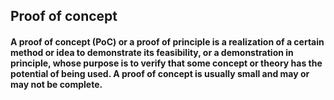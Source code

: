<h2>Proof of concept
<h4>A proof of concept (PoC) or a proof of principle is a realization of a certain method or idea to demonstrate its feasibility, or a demonstration in principle, whose purpose is to verify that some concept or theory has the potential of being used. A proof of concept is usually small and may or may not be complete.<h4>
